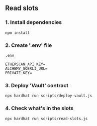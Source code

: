 ## Read slots

### 1. Install dependencies

`npm install`

### 2. Create '.env' file

`.env`

```
ETHERSCAN_API_KEY=
ALCHEMY_GOERLI_URL=
PRIVATE_KEY=
```

### 3. Deploy 'Vault' contract

`npx hardhat run scripts/deploy-vault.js`

### 4. Check what's in the slots

`npx hardhat run scripts/read-slots.js`
